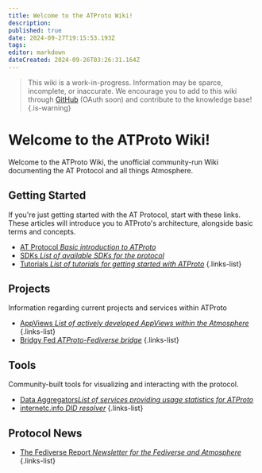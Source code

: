 ```yaml
---
title: Welcome to the ATProto Wiki!
description: 
published: true
date: 2024-09-27T19:15:53.193Z
tags: 
editor: markdown
dateCreated: 2024-09-26T03:26:31.164Z
---
```


> This wiki is a work-in-progress. Information may be sparce, incomplete, or inaccurate. We encourage you to add to this wiki through [GitHub](https://github.com/baldemoto/atproto-wiki-docs/) (OAuth soon) and contribute to the knowledge base!
{.is-warning}

# Welcome to the ATProto Wiki!
Welcome to the ATProto Wiki, the unofficial community-run Wiki documenting the AT Protocol and all things Atmosphere.

## Getting Started
If you're just getting started with the AT Protocol, start with these links. These articles will introduce you to ATProto's architecture, alongside basic terms and concepts.
- [AT Protocol *Basic introduction to ATProto*](/AT_Protocol)
- [SDKs *List of available SDKs for the protocol*](/AT_Protocol/SDKs)
- [Tutorials *List of tutorials for getting started with ATProto*](/Lists/Tutorials)
{.links-list}

## Projects
Information regarding current projects and services within ATProto

- [AppViews *List of actively developed AppViews within the Atmosphere*](Current_Projects/AppViews)
{.links-list}
- [Bridgy Fed *ATProto-Fediverse bridge*](/Current_Projects/Bridgy_Fed)
{.links-list}

## Tools
Community-built tools for visualizing and interacting with the protocol.
- [Data Aggregators*List of services providing usage statistics for ATProto*](/Current_Projects/Data)
- [internetc.info *DID resolver*](https://internetc.info)
{.links-list}

## Protocol News
- [The Fediverse Report *Newsletter for the Fediverse and Atmosphere*](/https://fediversereport.com/)
{.links-list}


